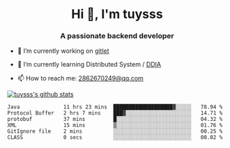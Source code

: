 <h1 align="center">Hi 👋, I'm tuysss</h1>
<h3 align="center">A passionate backend developer </h3>

- 🔭 I’m currently working on [gitlet](https://github.com/tuysss/cs61b-sp21)

- 🌱 I’m currently learning Distributed System / [DDIA](https://github.com/Vonng/ddia)
    
- 📫 How to reach me: 2862670249@qq.com

[![tuysss's github stats](https://github-readme-stats.vercel.app/api?username=tuysss)](https://github.com/tuysss/github-readme-stats)

<!--START_SECTION:waka-->

```text
Java              11 hrs 23 mins  ███████████████████▓░░░░░   78.94 %
Protocol Buffer   2 hrs 7 mins    ███▓░░░░░░░░░░░░░░░░░░░░░   14.71 %
protobuf          37 mins         █░░░░░░░░░░░░░░░░░░░░░░░░   04.32 %
XML               15 mins         ▒░░░░░░░░░░░░░░░░░░░░░░░░   01.76 %
GitIgnore file    2 mins          ░░░░░░░░░░░░░░░░░░░░░░░░░   00.25 %
CLASS             0 secs          ░░░░░░░░░░░░░░░░░░░░░░░░░   00.02 %
```

<!--END_SECTION:waka-->
